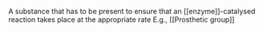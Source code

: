 A substance that has to be present to ensure that an [[enzyme]]-catalysed reaction takes place at the appropriate rate
E.g., [[Prosthetic group]]
